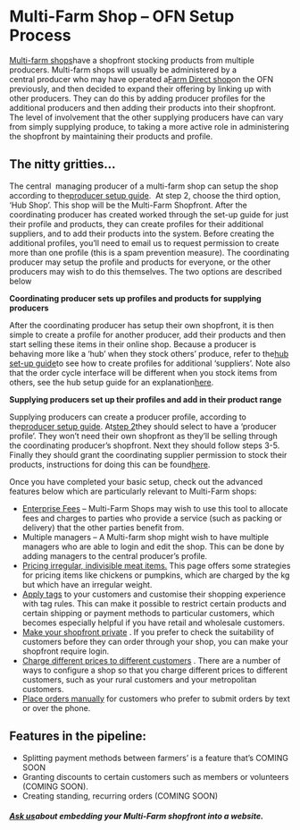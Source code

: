 # Multi-Farm Shop – OFN Setup Process

[Multi-farm shops](https://openfoodnetwork.org/au/learn/model/multi-farm-shop/)have a shopfront stocking products from multiple producers. Multi-farm shops will usually be administered by a central producer who may have operated a[Farm Direct shop](https://openfoodnetwork.org/au/learn/model/farm-shop-on-farm-on-roadside-online/)on the OFN previously, and then decided to expand their offering by linking up with other producers. They can do this by adding producer profiles for the additional producers and then adding their products into their shopfront.  The level of involvement that the other supplying producers have can vary from simply supplying produce, to taking a more active role in administering the shopfront by maintaining their products and profile.

## The nitty gritties…

The central  managing producer of a multi-farm shop can setup the shop according to the[producer setup guide](https://openfoodnetwork.org/user-guide/producer-set-up-guide/).  At step 2, choose the third option, ‘Hub Shop’. This shop will be the Multi-Farm Shopfront. After the coordinating producer has created worked through the set-up guide for just their profile and products, they can create profiles for their additional suppliers, and to add their products into the system. Before creating the additional profiles, you’ll need to email us to request permission to create more than one profile \(this is a spam prevention measure\). The coordinating producer may setup the profile and products for everyone, or the other producers may wish to do this themselves. The two options are described below

**Coordinating producer sets up profiles and products for supplying producers**

After the coordinating producer has setup their own shopfront, it is then simple to create a profile for another producer, add their products and then start selling these items in their online shop. Because a producer is behaving more like a ‘hub’ when they stock others’ produce, refer to the[hub set-up guide](https://openfoodnetwork.org/user-guide/hubs-set-up-guide/)to see how to create profiles for additional ‘suppliers’. Note also that the order cycle interface will be different when you stock items from others, see the hub setup guide for an explanation[here](https://openfoodnetwork.org/user-guide/hubs-set-up-guide/order-cycles/).

**Supplying producers set up their profiles and add in their product range**

Supplying producers can create a producer profile, according to the[producer setup guide](https://openfoodnetwork.org/user-guide/producer-set-up-guide/). At[step 2](https://openfoodnetwork.org/user-guide/producer-set-up-guide/producer-profile-types/)they should select to have a ‘producer profile’. They won’t need their own shopfront as they’ll be selling through the coordinating producer’s shopfront. Next they should follow steps 3-5. Finally they should grant the coordinating supplier permission to stock their products, instructions for doing this can be found[here](https://openfoodnetwork.org/user-guide/advanced-features/enterprise-to-enterprise-permissions-e2es/).

Once you have completed your basic setup, check out the advanced features below which are particularly relevant to Multi-Farm shops:

* [Enterprise Fees](https://openfoodnetwork.org/user-guide/hubs-set-up-guide/enterprise-fees/)
  – Multi-Farm Shops may wish to use this tool to allocate fees and charges to parties who provide a service \(such as packing or delivery\) that the other parties benefit from.
* Multiple managers – A Multi-farm shop might wish to have multiple managers who are able to login and edit the shop. This can be done by adding managers to the central producer’s profile.
* [Pricing irregular, indivisible meat items.](https://openfoodnetwork.org/user-guide/advanced-features/pricing-irregular-indivisible-meat-items/)
  This page offers some strategies for pricing items like chickens or pumpkins, which are charged by the kg but which have an irregular weight.
* [Apply tags](https://openfoodnetwork.org/user-guide/advanced-features/customer-accounts-and-tagging/)
  to your customers and customise their shopping experience with tag rules. This can make it possible to restrict certain products and certain shipping or payment methods to particular customers, which becomes especially helpful if you have retail and wholesale customers.
* [Make your shopfront private](https://openfoodnetwork.org/user-guide/advanced-features/private-shopfronts/)
  . If you prefer to check the suitability of customers before they can order through your shop, you can make your shopfront require login.
* [Charge different prices to different customers](https://openfoodnetwork.org/user-guide/advanced-features/charging-different-prices-to-different-customers/)
  . There are a number of ways to configure a shop so that you charge different prices to different customers, such as your rural customers and your metropolitan customers.
* [Place orders manually](https://openfoodnetwork.org/user-guide/advanced-features/create-an-order/)
  for customers who prefer to submit orders by text or over the phone.



## Features in the pipeline:

* Splitting payment methods between farmers’ is a feature that’s COMING SOON
* Granting discounts to certain customers such as members or volunteers \(COMING SOON\).
* Creating standing, recurring orders \(COMING SOON\)

##### [Ask us](mailto:hello@openfoodnetwork.org)about embedding your Multi-Farm shopfront into a website.




